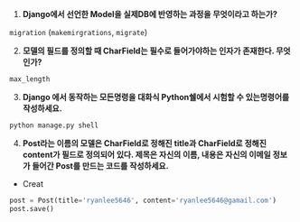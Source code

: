 1. **Django에서 선언한 Model을 실제DB에 반영하는 과정을 무엇이라고 하는가?**

  `migration` (`makemirgrations`, `migrate`)

2. **모델의 필드를 정의할 때 CharField는 필수로 들어가야하는 인자가 존재한다. 무엇인가?**

  `max_length`

3. **Django 에서 동작하는 모든명령을 대화식 Python쉘에서 시험할 수 있는명령어를 작성하세요.**

  `python manage.py shell `

4. **Post라는 이름의 모델은 CharField로 정해진 title과 CharField로 정해진content가 필드로 정의되어 있다. 제목은 자신의 이름, 내용은 자신의 이메일 정보가 들어간 Post를 만드는 코드를 작성하세요.**

* Creat

```python
post = Post(title='ryanlee5646', content='ryanlee5646@gamail.com')
post.save()
```



  
